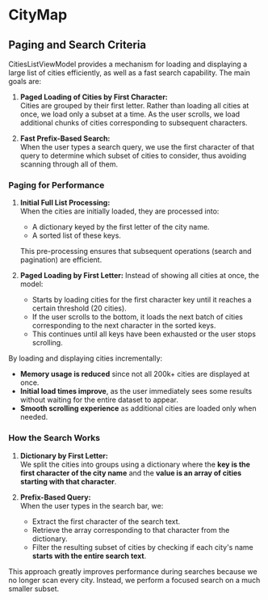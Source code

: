 # CityMap

## Paging and Search Criteria

CitiesListViewModel provides a mechanism for loading and displaying a large list of cities efficiently, as well as a fast search capability. The main goals are:

1. **Paged Loading of Cities by First Character:**  
   Cities are grouped by their first letter. Rather than loading all cities at once, we load only a subset at a time. As the user scrolls, we load additional chunks of cities corresponding to subsequent characters.

2. **Fast Prefix-Based Search:**  
   When the user types a search query, we use the first character of that query to determine which subset of cities to consider, thus avoiding scanning through all of them.


### Paging for Performance

1. **Initial Full List Processing:**  
   When the cities are initially loaded, they are processed into:
   - A dictionary keyed by the first letter of the city name.
   - A sorted list of these keys.

   This pre-processing ensures that subsequent operations (search and pagination) are efficient.

2. **Paged Loading by First Letter:**
   Instead of showing all cities at once, the model:
   - Starts by loading cities for the first character key until it reaches a certain threshold (20 cities).
   - If the user scrolls to the bottom, it loads the next batch of cities corresponding to the next character in the sorted keys.
   - This continues until all keys have been exhausted or the user stops scrolling.

By loading and displaying cities incrementally:
- **Memory usage is reduced** since not all 200k+ cities are displayed at once.
- **Initial load times improve**, as the user immediately sees some results without waiting for the entire dataset to appear.
- **Smooth scrolling experience** as additional cities are loaded only when needed.

### How the Search Works

1. **Dictionary by First Letter:**  
   We split the cities into groups using a dictionary where the **key is the first character of the city name** and the **value is an array of cities starting with that character**.

2. **Prefix-Based Query:**  
   When the user types in the search bar, we:
   - Extract the first character of the search text.
   - Retrieve the array corresponding to that character from the dictionary.
   - Filter the resulting subset of cities by checking if each city's name **starts with the entire search text**.

This approach greatly improves performance during searches because we no longer scan every city. Instead, we perform a focused search on a much smaller subset.

